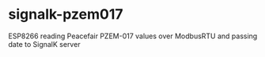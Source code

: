 # signalk-pzem017
ESP8266 reading Peacefair PZEM-017 values over ModbusRTU and passing date to SignalK server
